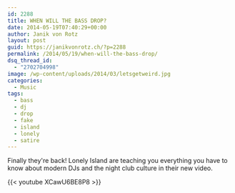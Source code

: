 ```yaml
---
id: 2288
title: WHEN WILL THE BASS DROP?
date: 2014-05-19T07:40:29+00:00
author: Janik von Rotz
layout: post
guid: https://janikvonrotz.ch/?p=2288
permalink: /2014/05/19/when-will-the-bass-drop/
dsq_thread_id:
  - "2702704998"
image: /wp-content/uploads/2014/03/letsgetweird.jpg
categories:
  - Music
tags:
  - bass
  - dj
  - drop
  - fake
  - island
  - lonely
  - satire
---
```

Finally they're back! Lonely Island are teaching you everything you have to know about modern DJs and the night club culture in their new video.

{{< youtube XCawU6BE8P8 >}}